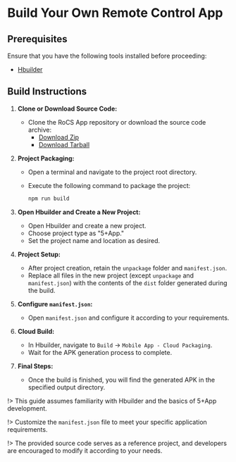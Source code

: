 # Build Your Own Remote Control App

## Prerequisites

Ensure that you have the following tools installed before proceeding:

* [Hbuilder](https://www.dcloud.io/hbuilderx.html)

## Build Instructions

1. **Clone or Download Source Code:**

   * Clone the RoCS App repository or download the source code archive:
     * [Download Zip](https://github.com/FFTAI/rocs_app/archive/refs/tags/v1.1.zip)
     * [Download Tarball](https://github.com/FFTAI/rocs_app/archive/refs/tags/v1.1.tar.gz)
2. **Project Packaging:**

   * Open a terminal and navigate to the project root directory.
   * Execute the following command to package the project:

     ```bash
     npm run build
     ```

3. **Open Hbuilder and Create a New Project:**

   * Open Hbuilder and create a new project.
   * Choose project type as "5+App."
   * Set the project name and location as desired.
4. **Project Setup:**

   * After project creation, retain the `unpackage` folder and `manifest.json`.
   * Replace all files in the new project (except `unpackage` and `manifest.json`) with the contents of the `dist` folder generated during the build.
5. **Configure `manifest.json`:**

   * Open `manifest.json` and configure it according to your requirements.
6. **Cloud Build:**

   * In Hbuilder, navigate to `Build`  -> `Mobile App - Cloud Packaging`.
   * Wait for the APK generation process to complete.
7. **Final Steps:**

   * Once the build is finished, you will find the generated APK in the specified output directory.

!> This guide assumes familiarity with Hbuilder and the basics of 5+App development.

!> Customize the `manifest.json` file to meet your specific application requirements.

!> The provided source code serves as a reference project, and developers are encouraged to modify it according to your needs.
